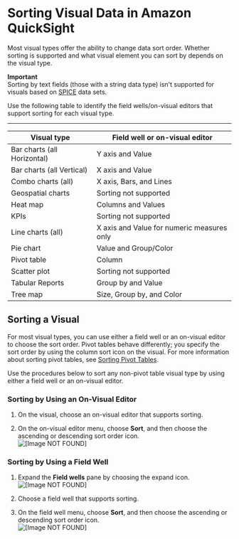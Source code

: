 # Sorting Visual Data in Amazon QuickSight<a name="sorting-visual-data"></a>

Most visual types offer the ability to change data sort order\. Whether sorting is supported and what visual element you can sort by depends on the visual type\. 

**Important**  
Sorting by text fields \(those with a string data type\) isn't supported for visuals based on [SPICE](welcome.md#spice) data sets\.

Use the following table to identify the field wells/on\-visual editors that support sorting for each visual type\.


****  

| Visual type | Field well or on\-visual editor | 
| --- | --- | 
| Bar charts \(all Horizontal\) | Y axis and Value | 
| Bar charts \(all Vertical\) | X axis and Value | 
| Combo charts \(all\) | X axis, Bars, and Lines | 
| Geospatial charts | Sorting not supported | 
| Heat map | Columns and Values | 
| KPIs | Sorting not supported | 
| Line charts \(all\) | X axis and Value for numeric measures only | 
| Pie chart | Value and Group/Color | 
| Pivot table | Column | 
| Scatter plot | Sorting not supported | 
| Tabular Reports | Group by and Value | 
| Tree map | Size, Group by, and Color | 

## Sorting a Visual<a name="sort-a-visual"></a>

For most visual types, you can use either a field well or an on\-visual editor to choose the sort order\. Pivot tables behave differently; you specify the sort order by using the column sort icon on the visual\. For more information about sorting pivot tables, see [Sorting Pivot Tables](sorting-pivot-tables.md)\.

Use the procedures below to sort any non\-pivot table visual type by using either a field well or an on\-visual editor\.

### Sorting by Using an On\-Visual Editor<a name="sorting-element-control"></a>

1. On the visual, choose an on\-visual editor that supports sorting\.

1. On the on\-visual editor menu, choose **Sort**, and then choose the ascending or descending sort order icon\.  
![\[Image NOT FOUND\]](http://docs.aws.amazon.com/quicksight/latest/user/images/bar-sort.png)

### Sorting by Using a Field Well<a name="sorting-field-well"></a>

1. Expand the **Field wells** pane by choosing the expand icon\.  
![\[Image NOT FOUND\]](http://docs.aws.amazon.com/quicksight/latest/user/images/expand-field-wells.png)

1. Choose a field well that supports sorting\. 

1. On the field well menu, choose **Sort**, and then choose the ascending or descending sort order icon\.  
![\[Image NOT FOUND\]](http://docs.aws.amazon.com/quicksight/latest/user/images/sort-field-wells-map.png)